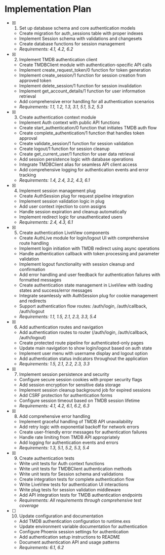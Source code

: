 # Implementation Plan

- [x] 1. Set up database schema and core authentication models
  - Create migration for auth_sessions table with proper indexes
  - Implement Session schema with validations and changesets
  - Create database functions for session management
  - _Requirements: 4.1, 4.2, 6.2_

- [x] 2. Implement TMDB authentication client
  - Create TMDBClient module with authentication-specific API calls
  - Implement create_request_token/0 function for token generation
  - Implement create_session/1 function for session creation from approved token
  - Implement delete_session/1 function for session invalidation
  - Implement get_account_details/1 function for user information retrieval
  - Add comprehensive error handling for all authentication scenarios
  - _Requirements: 1.1, 1.2, 1.3, 3.1, 5.1, 5.2, 5.3_

- [x] 3. Create authentication context module
  - Implement Auth context with public API functions
  - Create start_authentication/0 function that initiates TMDB auth flow
  - Create complete_authentication/1 function that handles token approval
  - Create validate_session/1 function for session validation
  - Create logout/1 function for session cleanup
  - Create get_current_user/1 function for user data retrieval
  - Add session persistence logic with database operations
  - Integrate TMDBClient alias for seamless API client access
  - Add comprehensive logging for authentication events and error tracking
  - _Requirements: 1.4, 2.4, 3.2, 4.3, 6.1_

- [x] 4. Implement session management plug
  - Create AuthSession plug for request pipeline integration
  - Implement session validation logic in plug
  - Add user context injection to conn assigns
  - Handle session expiration and cleanup automatically
  - Implement redirect logic for unauthenticated users
  - _Requirements: 2.4, 4.3, 6.1_

- [x] 5. Create authentication LiveView components
  - Create AuthLive module for login/logout UI with comprehensive route handling
  - Implement login initiation with TMDB redirect using async operations
  - Handle authentication callback with token processing and parameter validation
  - Implement logout functionality with session cleanup and confirmation
  - Add error handling and user feedback for authentication failures with formatted messages
  - Create authentication state management in LiveView with loading states and success/error messages
  - Integrate seamlessly with AuthSession plug for cookie management and redirects
  - Support authentication flow routes: /auth/login, /auth/callback, /auth/logout
  - _Requirements: 1.1, 1.5, 2.1, 2.3, 3.3, 5.4_

- [x] 6. Add authentication routes and navigation
  - Add authentication routes to router (/auth/login, /auth/callback, /auth/logout)
  - Create protected route pipeline for authenticated-only pages
  - Update main navigation to show login/logout based on auth state
  - Implement user menu with username display and logout option
  - Add authentication status indicators throughout the application
  - _Requirements: 1.5, 2.1, 2.2, 2.3, 3.3_

- [x] 7. Implement session persistence and security
  - Configure secure session cookies with proper security flags
  - Add session encryption for sensitive data storage
  - Implement session cleanup background job for expired sessions
  - Add CSRF protection for authentication forms
  - Configure session timeout based on TMDB session lifetime
  - _Requirements: 4.1, 4.2, 6.1, 6.2, 6.3_

- [x] 8. Add comprehensive error handling
  - Implement graceful handling of TMDB API unavailability
  - Add retry logic with exponential backoff for network errors
  - Create user-friendly error messages for authentication failures
  - Handle rate limiting from TMDB API appropriately
  - Add logging for authentication events and errors
  - _Requirements: 1.3, 5.1, 5.2, 5.3, 5.4_

- [x] 9. Create authentication tests
  - Write unit tests for Auth context functions
  - Write unit tests for TMDBClient authentication methods
  - Write unit tests for Session schema and validations
  - Create integration tests for complete authentication flow
  - Write LiveView tests for authentication UI interactions
  - Write plug tests for session validation middleware
  - Add API integration tests for TMDB authentication endpoints
  - _Requirements: All requirements through comprehensive test coverage_

- [ ] 10. Update configuration and documentation
  - Add TMDB authentication configuration to runtime.exs
  - Update environment variable documentation for authentication
  - Configure Phoenix session settings for authentication
  - Add authentication setup instructions to README
  - Document authentication API and usage patterns
  - _Requirements: 6.1, 6.2_